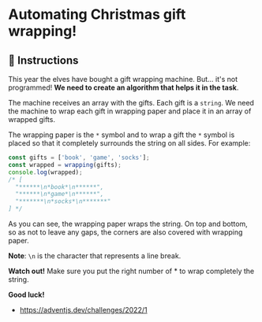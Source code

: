 # Automating Christmas gift wrapping!

## 🔢 Instructions

This year the elves have bought a gift wrapping machine. But... it's not programmed! **We need to create an algorithm that helps it in the task**.

The machine receives an array with the gifts. Each gift is a `string`. We need the machine to wrap each gift in wrapping paper and place it in an array of wrapped gifts.

The wrapping paper is the `*` symbol and to wrap a gift the `*` symbol is placed so that it completely surrounds the string on all sides. For example:

```javascript
const gifts = ['book', 'game', 'socks'];
const wrapped = wrapping(gifts);
console.log(wrapped);
/* [
  "******\n*book*\n******",
  "******\n*game*\n******",
  "*******\n*socks*\n*******"
] */
```

As you can see, the wrapping paper wraps the string. On top and bottom, so as not to leave any gaps, the corners are also covered with wrapping paper.

**Note**: `\n` is the character that represents a line break.

**Watch out!** Make sure you put the right number of \* to wrap completely the string.

**Good luck!**

- https://adventjs.dev/challenges/2022/1